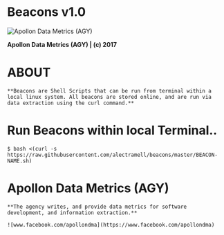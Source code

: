 # Beacons v1.0

![Apollon Data Metrics (AGY)](/admshell.svg)

**Apollon Data Metrics (AGY) | (c) 2017**

# ABOUT

	**Beacons are Shell Scripts that can be run from terminal within a local linux system. All beacons are stored online, and are run via data extraction using the curl command.**

# Run Beacons within local Terminal..

	$ bash <(curl -s https://raw.githubusercontent.com/alectramell/beacons/master/BEACON-NAME.sh)

# Apollon Data Metrics (AGY)

	**The agency writes, and provide data metrics for software development, and information extraction.**

	![www.facebook.com/apollondma](https://www.facebook.com/apollondma)
